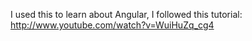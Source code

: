 I used this to learn about Angular, I followed this tutorial:
http://www.youtube.com/watch?v=WuiHuZq_cg4